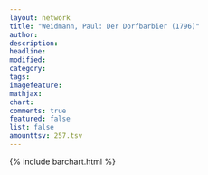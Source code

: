 ```yaml
---
layout: network
title: "Weidmann, Paul: Der Dorfbarbier (1796)"
author:
description:
headline:
modified:
category:
tags:
imagefeature: 
mathjax: 
chart: 
comments: true
featured: false
list: false
amounttsv: 257.tsv
---
```

{% include barchart.html %}
